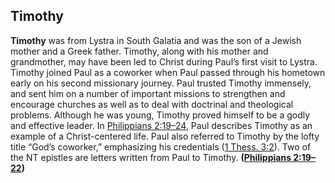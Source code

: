 
## Timothy

**Timothy** was from Lystra in South Galatia and was the son of a Jewish mother and a Greek father. Timothy, along with his mother and grandmother, may have been led to Christ during Paul’s first visit to Lystra. Timothy joined Paul as a coworker when Paul passed through his hometown early on his second missionary journey. Paul trusted Timothy immensely, and sent him on a number of important missions to strengthen and encourage churches as well as to deal with doctrinal and theological problems. Although he was young, Timothy proved himself to be a godly and effective leader. In [Philippians 2:19–24](https://www.esv.org/Philippians+2%3A19%E2%80%9324/), Paul describes Timothy as an example of a Christ-centered life. Paul also referred to Timothy by the lofty title “God’s coworker,” emphasizing his credentials ([1 Thess. 3:2](https://www.esv.org/1+Thessalonians+3%3A2/)). Two of the NT epistles are letters written from Paul to Timothy. **([Philippians 2:19–22](https://www.esv.org/Philippians+2%3A19%E2%80%9322/))**

